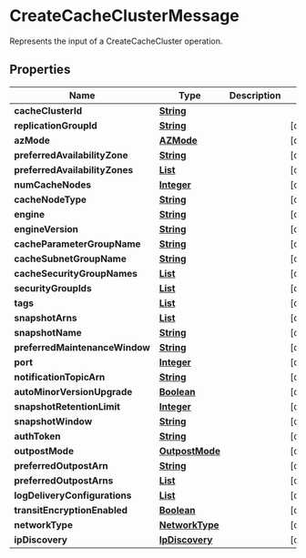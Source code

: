 

# CreateCacheClusterMessage

Represents the input of a CreateCacheCluster operation.

## Properties

| Name | Type | Description | Notes |
|------------ | ------------- | ------------- | -------------|
|**cacheClusterId** | [**String**](String.md) |  |  |
|**replicationGroupId** | [**String**](String.md) |  |  [optional] |
|**azMode** | [**AZMode**](AZMode.md) |  |  [optional] |
|**preferredAvailabilityZone** | [**String**](String.md) |  |  [optional] |
|**preferredAvailabilityZones** | [**List**](List.md) |  |  [optional] |
|**numCacheNodes** | [**Integer**](Integer.md) |  |  [optional] |
|**cacheNodeType** | [**String**](String.md) |  |  [optional] |
|**engine** | [**String**](String.md) |  |  [optional] |
|**engineVersion** | [**String**](String.md) |  |  [optional] |
|**cacheParameterGroupName** | [**String**](String.md) |  |  [optional] |
|**cacheSubnetGroupName** | [**String**](String.md) |  |  [optional] |
|**cacheSecurityGroupNames** | [**List**](List.md) |  |  [optional] |
|**securityGroupIds** | [**List**](List.md) |  |  [optional] |
|**tags** | [**List**](List.md) |  |  [optional] |
|**snapshotArns** | [**List**](List.md) |  |  [optional] |
|**snapshotName** | [**String**](String.md) |  |  [optional] |
|**preferredMaintenanceWindow** | [**String**](String.md) |  |  [optional] |
|**port** | [**Integer**](Integer.md) |  |  [optional] |
|**notificationTopicArn** | [**String**](String.md) |  |  [optional] |
|**autoMinorVersionUpgrade** | [**Boolean**](Boolean.md) |  |  [optional] |
|**snapshotRetentionLimit** | [**Integer**](Integer.md) |  |  [optional] |
|**snapshotWindow** | [**String**](String.md) |  |  [optional] |
|**authToken** | [**String**](String.md) |  |  [optional] |
|**outpostMode** | [**OutpostMode**](OutpostMode.md) |  |  [optional] |
|**preferredOutpostArn** | [**String**](String.md) |  |  [optional] |
|**preferredOutpostArns** | [**List**](List.md) |  |  [optional] |
|**logDeliveryConfigurations** | [**List**](List.md) |  |  [optional] |
|**transitEncryptionEnabled** | [**Boolean**](Boolean.md) |  |  [optional] |
|**networkType** | [**NetworkType**](NetworkType.md) |  |  [optional] |
|**ipDiscovery** | [**IpDiscovery**](IpDiscovery.md) |  |  [optional] |



